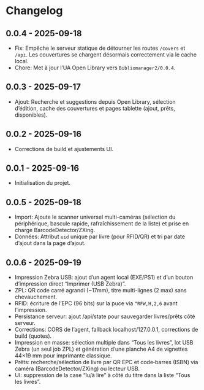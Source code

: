 # Changelog

## 0.0.4 - 2025-09-18
- Fix: Empêche le serveur statique de détourner les routes `/covers` et `/api`. Les couvertures se chargent désormais correctement via le cache local.
- Chore: Met à jour l’UA Open Library vers `Bibliomanager2/0.0.4`.

## 0.0.3 - 2025-09-17
- Ajout: Recherche et suggestions depuis Open Library, sélection d’édition, cache des couvertures et pages tablette (ajout, prêts, disponibles).

## 0.0.2 - 2025-09-16
- Corrections de build et ajustements UI.

## 0.0.1 - 2025-09-16
- Initialisation du projet.
## 0.0.5 - 2025-09-18
- Import: Ajoute le scanner universel multi-caméras (sélection du périphérique, bascule rapide, rafraîchissement de la liste) et prise en charge BarcodeDetector/ZXing.
- Données: Attribut `uid` unique par livre (pour RFID/QR) et tri par date d’ajout dans la page d’ajout.
## 0.0.6 - 2025-09-19
- Impression Zebra USB: ajout d’un agent local (EXE/PS1) et d’un bouton d’impression direct “Imprimer (USB Zebra)”.
- ZPL: QR code carré agrandi (~17mm), titre multi-lignes (2 max) sans chevauchement.
- RFID: écriture de l’EPC (96 bits) sur la puce via `^RFW,H,2,6` avant l’impression.
- Persistance serveur: ajout /api/state pour sauvegarder livres/prêts côté serveur.
- Corrections: CORS de l’agent, fallback localhost/127.0.0.1, corrections de build (quotes).
- Impression en masse: sélection multiple dans “Tous les livres”, lot USB Zebra (un seul job ZPL) et génération d’une planche A4 de vignettes 44×19 mm pour imprimante classique.
- Prêts: recherche/sélection de livre par QR EPC et code‑barres (ISBN) via caméra (BarcodeDetector/ZXing) ou lecteur USB.
- UI: suppression de la case “lu/à lire” à côté du titre dans la liste “Tous les livres”.
